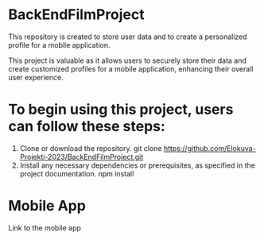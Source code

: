 # BackEndFilmProject
This repository is created to store user data and to create a personalized profile for a mobile application.

This project is valuable as it allows users to securely store their data and create customized profiles for a mobile application, enhancing their overall user experience.

# To begin using this project, users can follow these steps:

1. Clone or download the repository.
   git clone https://github.com/Elokuva-Projekti-2023/BackEndFilmProject.git
2. Install any necessary dependencies or prerequisites, as specified in the project documentation.
   npm install


# Mobile App
Link to the mobile app
